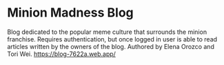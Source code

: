 # Minion Madness Blog

Blog dedicated to the popular meme culture that surrounds the minion franchise. Requires authentication, but once logged in user is able to read articles written by the owners of the blog. Authored by Elena Orozco and Tori Wei.
https://blog-7622a.web.app/
